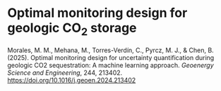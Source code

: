 # Optimal monitoring design for geologic CO<sub>2</sub> storage

Morales, M. M., Mehana, M., Torres-Verdín, C., Pyrcz, M. J., & Chen, B. (2025). Optimal monitoring design for uncertainty quantification during geologic CO2 sequestration: A machine learning approach. <em>Geoenergy Science and Engineering</em>, 244, 213402. https://doi.org/10.1016/j.geoen.2024.213402
